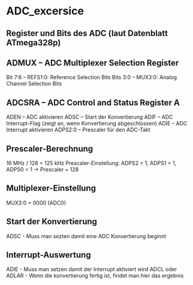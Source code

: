 # ADC_excersice
 
## Register und Bits des ADC (laut Datenblatt ATmega328p)

## ADMUX – ADC Multiplexer Selection Register

Bit 7:6 – REFS1:0: Reference Selection Bits
Bits 3:0 – MUX3:0: Analog Channel Selection Bits

## ADCSRA – ADC Control and Status Register A
 ADEN – ADC aktivieren 
 ADSC – Start der Konvertierung
 ADIF – ADC Interrupt-Flag (zeigt an, wenn Konvertierung abgeschlossen)
 ADIE – ADC Interrupt aktivieren
 ADPS2:0 – Prescaler für den ADC-Takt

## Prescaler-Berechnung

 16 MHz / 128 = 125 kHz
 Prescaler-Einstellung: ADPS2 = 1, ADPS1 = 1, ADPS0 = 1 → Prescaler = 128

## Multiplexer-Einstellung

 MUX3:0 = 0000  (ADC0)

## Start der Konvertierung

 ADSC - Muss man sezten damit eine ADC Konvertierung beginnt

## Interrupt-Auswertung

 ADIE - Muss man setzen damit der Interrupt aktiviert wird
 ADCL oder ADLAR - Wenn die konvertierung fertig ist, findet man hier das ergebnis

